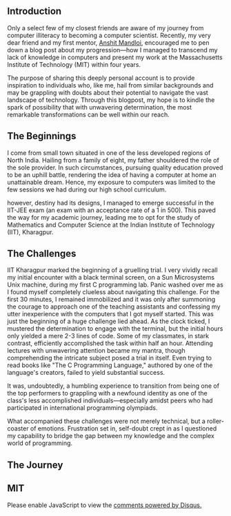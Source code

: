 <!-- 
.. title: The Unlikely Programmer: My Journey from Computer Illiteracy to Presenting at Massachusetts Institute of Technology
.. slug: the-unlikely-programmer-my-journey-from-computer-illiteracy-to-presenting-at-mit
.. date: 2023-07-11 21:38:08 UTC+05:30
.. tags:
.. category: 
.. link: 
.. description: 
.. type: text
-->


## Introduction

Only a select few of my closest friends are aware of my journey from computer illiteracy to becoming a computer scientist. Recently, my very dear friend and my first mentor, [Anshit Mandloi](), encouraged me to pen down a blog post about my progression—how I managed to transcend my lack of knowledge in computers and present my work at the Massachusetts Institute of Technology (MIT) within four years. 

The purpose of sharing this deeply personal account is to provide inspiration to individuals who, like me, hail from similar backgrounds and may be grappling with doubts about their potential to navigate the vast landscape of technology. Through this blogpost, my hope is to kindle the spark of possibility that with unwavering determination, the most remarkable transformations can be well within our reach.

## The Beginnings

I come from small town situated in one of the less developed regions of North India. Hailing from a family of eight, my father shouldered the role of the sole provider. In such circumstances, pursuing quality education proved to be an uphill battle, rendering the idea of having a computer at home an unattainable dream. Hence, my exposure to computers was limited to the few sessions we had during our high school curriculum. 

however, destiny had its designs, I managed to emerge successful in the IIT-JEE exam (an exam with an acceptance rate of a 1 in 500). This paved the way for my academic journey, leading me to opt for the study of Mathematics and Computer Science at the Indian Institute of Technology (IIT), Kharagpur.

## The Challenges

IIT Kharagpur marked the beginning of a gruelling trial. I very vividly recall my initial encounter with a black terminal screen, on a Sun Microsystems Unix machine, during my first C programming lab. Panic washed over me as I found myself completely clueless about navigating this challenge. For the first 30 minutes, I remained immobilized and it was only after summoning the courage to approach one of the teaching assistants and confessing my utter inexperience with the computers that I got myself started. This was just the beginning of a huge challenge lied ahead. As the clock ticked, I mustered the determination to engage with the terminal, but the initial hours only yielded a mere 2-3 lines of code. Some of my classmates, in stark contrast, efficiently accomplished the task within half an hour. Attending lectures with unwavering attention became my mantra, though comprehending the intricate subject posed a trial in itself. Even trying to  read books like "The C Programming Language," authored by one of the language's creators, failed to yield substantial success. 

It was, undoubtedly, a humbling experience to transition from being one of the top performers to grappling with a newfound identity as one of the class's less accomplished individuals—especially amidst peers who had participated in international programming olympiads.

What accompanied these challenges were not merely technical, but a roller-coaster of emotions. Frustration set in, self-doubt crept in as I questioned my capability to bridge the gap between my knowledge and the complex world of programming. 

## The Journey

## MIT



<div id="disqus_thread"></div>
<script>
/**
* RECOMMENDED CONFIGURATION VARIABLES: EDIT AND UNCOMMENT THE SECTION BELOW TO INSERT DYNAMIC VALUES FROM YOUR PLATFORM OR CMS.
* LEARN WHY DEFINING THESE VARIABLES IS IMPORTANT: https://disqus.com/admin/universalcode/#configuration-variables
*/
/*
var disqus_config = function () {
this.page.url = PAGE_URL; // Replace PAGE_URL with your page's canonical URL variable
this.page.identifier = PAGE_IDENTIFIER; // Replace PAGE_IDENTIFIER with your page's unique identifier variable
};
*/
(function() { // DON'T EDIT BELOW THIS LINE
var d = document, s = d.createElement('script');

s.src = '//avoyage.disqus.com/embed.js';

s.setAttribute('data-timestamp', +new Date());
(d.head || d.body).appendChild(s);
})();
</script>
<noscript>Please enable JavaScript to view the <a href="https://disqus.com/?ref_noscript" rel="nofollow">comments powered by Disqus.</a></noscript>
